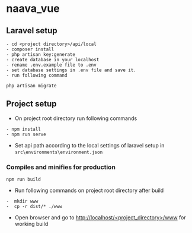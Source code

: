 # naava_vue

## Laravel setup
```
- cd <project directory>/api/local
- composer install
- php artisan key:generate
- create database in your localhost
- rename .env.example file to .env
- set database settings in .env file and save it.
- run following command
```
```
php artisan migrate
```

## Project setup
- On project root directory run following commands

```
- npm install
- npm run serve
```
- Set api path according to the local settings of laravel setup in `src\environments\environment.json`

### Compiles and minifies for production
```
npm run build
```
- Run following commands on project root directory after build
```
-  mkdir www
-  cp -r dist/* ./www
```

- Open browser and go to [http://localhost/<project_directory>/www](http://localhost/<project_directory>/www) for working build